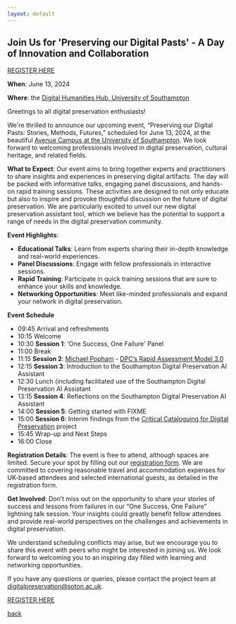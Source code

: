 ```yaml
---
layout: default
---
```


## Join Us for 'Preserving our Digital Pasts' - A Day of Innovation and Collaboration

[REGISTER HERE](https://forms.office.com/Pages/ResponsePage.aspx?id=-XhTSvQpPk2-iWadA62p2Fc3LLJ0zwpDkxVQZKLMrw1UN1NaUlBYRE4yU1I2NFE0R0VGNUZPWlJCMi4u)

**When**: June 13, 2024

**Where**: the [Digital Humanities Hub, University of Southampton](https://www.southampton.ac.uk/student-life/campuses/avenue)

Greetings to all digital preservation enthusiasts!

We're thrilled to announce our upcoming event, “Preserving our Digital Pasts: Stories, Methods, Futures,” scheduled for June 13, 2024, at the beautiful [Avenue Campus at the University of Southampton](https://www.southampton.ac.uk/student-life/campuses/avenue). We look forward to welcoming professionals involved in digital preservation, cultural heritage, and related fields.

**What to Expect**: Our event aims to bring together experts and practitioners to share insights and experiences in preserving digital artifacts. The day will be packed with informative talks, engaging panel discussions, and hands-on rapid training sessions. These activities are designed to not only educate but also to inspire and provoke thoughtful discussion on the future of digital preservation.
We are particularly excited to unveil our new digital preservation assistant tool, which we believe has the potential to support a range of needs in the digital preservation community.

**Event Highlights**:

- **Educational Talks**: Learn from experts sharing their in-depth knowledge and real-world experiences.
- **Panel Discussions**: Engage with fellow professionals in interactive sessions.
- **Rapid Training**: Participate in quick training sessions that are sure to enhance your skills and knowledge.
- **Networking Opportunities**: Meet like-minded professionals and expand your network in digital preservation.

**Event Schedule**

- 09:45 Arrival and refreshments
- 10:15 Welcome
- 10:30 **Session 1**: 'One Success, One Failure' Panel
- 11:00 Break
- 11:15 **Session 2**: [Michael Popham](https://www.linkedin.com/in/michael-popham-0383b926/) - [DPC’s Rapid Assessment Model 3.0](https://www.dpconline.org/news/dpc-ram-3-0-now-available)
- 12:15 **Session 3**: Introduction to the Southampton Digital Preservation AI Assistant
- 12:30 Lunch (including facilitated use of the Southampton Digital Preservation AI Assistant
- 13:15 **Session 4**: Reflections on the Southampton Digital Preservation AI Assistant
- 14:00 **Session 5**: Getting started with FIXME
- 15:00 **Session 6**: Interim findings from the [Critical Cataloguing for Digital Preservation](https://critcatdigipres.github.io/) project
- 15:45 Wrap-up and Next Steps
- 16:00 Close

**Registration Details**: The event is free to attend, although spaces are limited. Secure your spot by filling out our [registration form](https://forms.office.com/Pages/ResponsePage.aspx?id=-XhTSvQpPk2-iWadA62p2Fc3LLJ0zwpDkxVQZKLMrw1UN1NaUlBYRE4yU1I2NFE0R0VGNUZPWlJCMi4u). We are committed to covering reasonable travel and accommodation expenses for UK-based attendees and selected international guests, as detailed in the registration form.

**Get Involved**: Don’t miss out on the opportunity to share your stories of success and lessons from failures in our “One Success, One Failure” lightning talk session. Your insights could greatly benefit fellow attendees and provide real-world perspectives on the challenges and achievements in digital preservation.

We understand scheduling conflicts may arise, but we encourage you to share this event with peers who might be interested in joining us.
We look forward to welcoming you to an inspiring day filled with learning and networking opportunities.

If you have any questions or queries, please contact the project team at [digitalpreservation@soton.ac.uk](mailto:digitalpreservation@soton.ac.uk).

[REGISTER HERE](https://forms.office.com/Pages/ResponsePage.aspx?id=-XhTSvQpPk2-iWadA62p2Fc3LLJ0zwpDkxVQZKLMrw1UN1NaUlBYRE4yU1I2NFE0R0VGNUZPWlJCMi4u)

[back](./)
